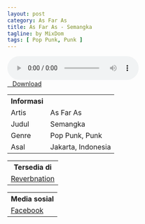 ```yaml
---
layout: post
category: As Far As
title: As Far As - Semangka
tagline: by MixDom
tags: [ Pop Punk, Punk ]
---
```


<audio class='js-player' style="--plyr-color-main: #212121;" controls>
<source src="https://drive.google.com/uc?authuser=0&id=16gkA-AhsYbN1z15Q3eVfhxUUX3sfmUOt&export=download" type="audio/mp3">
</audio>

<!--more-->

<div class="post-button text-center">
<a class="btn" href="https://drive.google.com/uc?authuser=0&id=16gkA-AhsYbN1z15Q3eVfhxUUX3sfmUOt&export=download">
<i class="fa fa-caret-down" aria-hidden="true"></i>&nbsp; &nbsp;Download
</a>
</div>

<table>
<tr>
<th>Informasi</th>
<th></th>
</tr>
<tr>
<td>Artis</td>
<td>As Far As</td>
</tr>
<tr>
<td>Judul</td>
<td>Semangka</td>
</tr>
<tr>
<td>Genre</td>
<td>Pop Punk, Punk</td>
</tr>
<tr>
<td>Asal</td>
<td>Jakarta, Indonesia</td>
</tr>
</table>

<table>
<tr>
<th>Tersedia di</th>
</tr>
<tr>
<td><a href="https://www.reverbnation.com/asfaras" target="_blank">Reverbnation</a></td>
</tr>
</table>

<table>
<tr>
<th>Media sosial</th>
</tr>
<tr>
<td><a href="https://facebook.com/asfarasberpacu" target="_blank">Facebook</a></td>
</tr>
</table>
